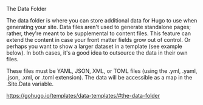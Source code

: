 The Data Folder

The data folder is where you can store additional data for Hugo to use when generating your site. Data files aren't used to generate standalone pages; rather, they're meant to be supplemental to content files. This feature can extend the content in case your front matter fields grow out of control. Or perhaps you want to show a larger dataset in a template (see example below). In both cases, it's a good idea to outsource the data in their own files.

These files must be YAML, JSON, XML, or TOML files (using the .yml, .yaml, .json, .xml, or .toml extension). The data will be accessible as a map in the .Site.Data variable.

https://gohugo.io/templates/data-templates/#the-data-folder
